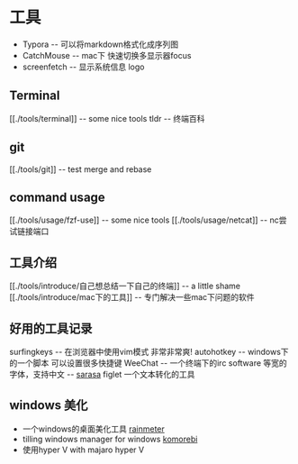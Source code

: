 # 工具

* Typora -- 可以将markdown格式化成序列图
* CatchMouse -- mac下 快速切换多显示器focus
* screenfetch -- 显示系统信息 logo

## Terminal
[[./tools/terminal]] -- some nice tools
tldr -- 终端百科

## git
[[./tools/git]] -- test merge and rebase

## command usage
[[./tools/usage/fzf-use]] -- some nice tools
[[./tools/usage/netcat]] -- nc尝试链接端口

## 工具介绍
[[./tools/introduce/自己想总结一下自己的终端]] -- a little shame
[[./tools/introduce/mac下的工具]] -- 专门解决一些mac下问题的软件

## 好用的工具记录
surfingkeys -- 在浏览器中使用vim模式 非常非常爽!
autohotkey -- windows下的一个脚本 可以设置很多快捷键
WeeChat -- 一个终端下的irc software
等宽的字体，支持中文 -- [sarasa](https://github.com/be5invis/Sarasa-Gothic)
figlet 一个文本转化的工具

## windows 美化
- 一个windows的桌面美化工具 [rainmeter](./tools/introduce/rainmeter.md) 
- tilling windows manager for windows [komorebi](./tools/introduce/komorebi.md)
- 使用hyper V with majaro hyper V 
